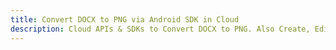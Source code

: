 ---title: Convert DOCX to PNG via Android SDK in Clouddescription: Cloud APIs & SDKs to Convert DOCX to PNG. Also Create, Edit & Render Microsoft Word & OpenOffice documents in the Cloud.---